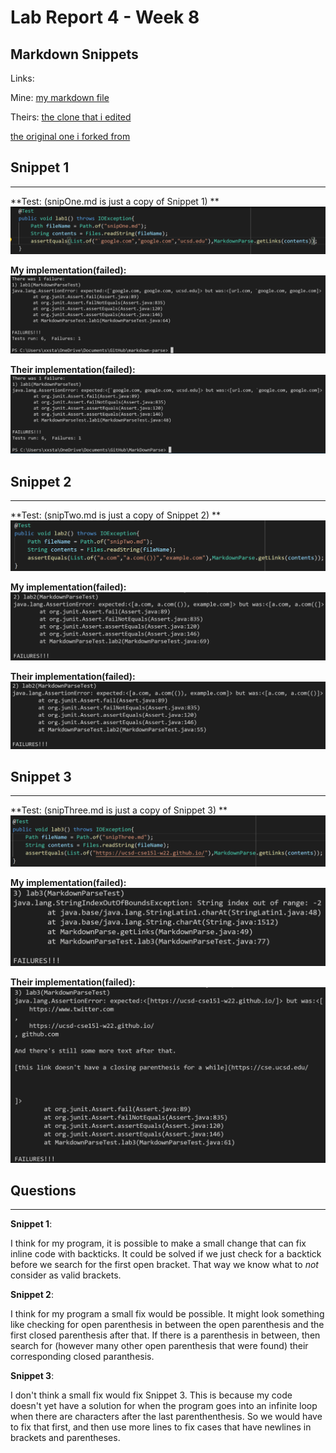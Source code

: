 # **Lab Report 4 - Week 8**
## **Markdown Snippets**
Links:

Mine: [my markdown file](https://github.com/ngngo0/markdown-parse)

Theirs: [the clone that  i edited](https://github.com/ngngo0/MarkDownParse/tree/b02f4e42520d09bf96756d7640ee144affbd6b76)

[the original one i forked from](https://github.com/ExtraExaByte/MarkDownParse)
## **Snippet 1**
----
**Test: (snipOne.md is just a copy of Snippet 1) **
![Image](./Images4/L4p1.PNG)

**My implementation(failed):**
![Image](./Images4/L4p2.PNG)

**Their implementation(failed):**
![Image](./Images4/L4p3.PNG)

## **Snippet 2**
---
**Test: (snipTwo.md is just a copy of Snippet 2) **
![Image](./Images4/L4p4.PNG)

**My implementation(failed):**
![Image](./Images4/L4p5.PNG)

**Their implementation(failed):**
![Image](./Images4/L4p6.PNG)

## **Snippet 3**
---
**Test: (snipThree.md is just a copy of Snippet 3) **
![Image](./Images4/L4p7.PNG)

**My implementation(failed):**
![Image](./Images4/L4p8.PNG)

**Their implementation(failed):**
![Image](./Images4/L4p9.PNG)

## **Questions**
---
**Snippet 1**: 

I think for my program, it is possible to make a small change that can fix inline code with backticks. It could be solved if we just check for a backtick before we search for the first open bracket. That way we know what to *not* consider as valid brackets. 

**Snippet 2**: 

I think for my program a small fix would be possible. It might look something like checking for open parenthesis in between the open parenthesis and the first closed parenthesis after that. If there is a parenthesis in between, then search for (however many other open parenthesis that were found) their corresponding closed paranthesis.

**Snippet 3**:

 I don't think a small fix would fix Snippet 3. This is because my code doesn't yet have a solution for when the program goes into an infinite loop when there are characters after the last parenthenthesis. So we would have to fix that first, and then use more lines to fix cases that have newlines in brackets and parentheses.